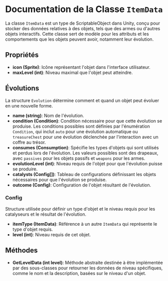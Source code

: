 # Documentation de la Classe `ItemData`

La classe `ItemData` est un type de ScriptableObject dans Unity, conçu pour stocker des données relatives à des objets, tels que des armes ou d'autres objets interactifs. Cette classe sert de modèle pour les attributs et les comportements que les objets peuvent avoir, notamment leur évolution.

## Propriétés

- **icon (Sprite)**: Icône représentant l'objet dans l'interface utilisateur.
- **maxLevel (int)**: Niveau maximal que l'objet peut atteindre.

## Évolutions

La structure `Evolution` détermine comment et quand un objet peut évoluer en une nouvelle forme.

- **name (string)**: Nom de l'évolution.
- **condition (Condition)**: Condition nécessaire pour que cette évolution se produise. Les conditions possibles sont définies par l'énumération `Condition`, qui inclut `auto` pour une évolution automatique ou `treasureChest` pour une évolution déclenchée par l'interaction avec un coffre au trésor.
- **consumes (Consumption)**: Spécifie les types d'objets qui sont utilisés et perdus lors de l'évolution. Les valeurs possibles sont des drapeaux, avec `passives` pour les objets passifs et `weapons` pour les armes.
- **evolutionLevel (int)**: Niveau requis de l'objet pour que l'évolution puisse se produire.
- **catalysts (Config[])**: Tableau de configurations définissant les objets nécessaires pour que l'évolution se produise.
- **outcome (Config)**: Configuration de l'objet résultant de l'évolution.

### Config

Structure utilisée pour définir un type d'objet et le niveau requis pour les catalyseurs et le résultat de l'évolution.

- **itemType (ItemData)**: Référence à un autre `ItemData` qui représente le type d'objet requis.
- **level (int)**: Niveau requis de cet objet.

## Méthodes

- **GetLevelData (int level)**: Méthode abstraite destinée à être implémentée par des sous-classes pour retourner les données de niveau spécifiques, comme le nom et la description, basées sur le niveau d'un objet.


